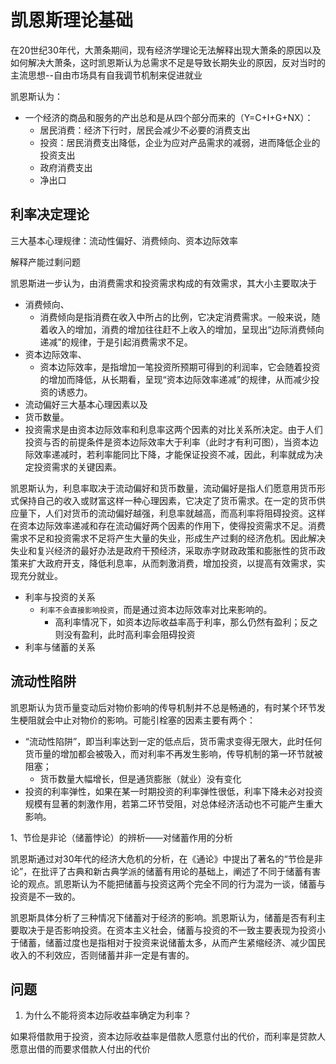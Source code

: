 # 凯恩斯理论基础

在20世纪30年代，大萧条期间，现有经济学理论无法解释出现大萧条的原因以及如何解决大萧条，这时凯恩斯认为总需求不足是导致长期失业的原因，反对当时的主流思想--自由市场具有自我调节机制来促进就业

凯恩斯认为：

- 一个经济的商品和服务的产出总和是从四个部分而来的（Y=C+I+G+NX）：
  - 居民消费：经济下行时，居民会减少不必要的消费支出
  - 投资：居民消费支出降低，企业为应对产品需求的减弱，进而降低企业的投资支出
  - 政府消费支出
  - 净出口

## 利率决定理论

三大基本心理规律：流动性偏好、消费倾向、资本边际效率

解释产能过剩问题

凯恩斯进一步认为，由消费需求和投资需求构成的有效需求，其大小主要取决于

- 消费倾向、
  - 消费倾向是指消费在收入中所占的比例，它决定消费需求。一般来说，随着收入的增加，消费的增加往往赶不上收入的增加，呈现出“边际消费倾向递减”的规律，于是引起消费需求不足。
- 资本边际效率、
  - 资本边际效率，是指增加一笔投资所预期可得到的利润率，它会随着投资的增加而降低，从长期看，呈现“资本边际效率递减”的规律，从而减少投资的诱惑力。
- 流动偏好三大基本心理因素以及
- 货币数量。
- 投资需求是由资本边际效率和利息率这两个因素的对比关系所决定。由于人们投资与否的前提条件是资本边际效率大于利率（此时才有利可图），当资本边际效率递减时，若利率能同比下降，才能保证投资不减，因此，利率就成为决定投资需求的关键因素。

凯恩斯认为，利息率取决于流动偏好和货币数量，流动偏好是指人们愿意用货币形式保持自己的收入或财富这样一种心理因素，它决定了货币需求。在一定的货币供应量下，人们对货币的流动偏好越强，利息率就越高，而高利率将阻碍投资。这样在资本边际效率递减和存在流动偏好两个因素的作用下，使得投资需求不足。消费需求不足和投资需求不足将产生大量的失业，形成生产过剩的经济危机。因此解决失业和复兴经济的最好办法是政府干预经济，采取赤字财政政策和膨胀性的货币政策来扩大政府开支，降低利息率，从而刺激消费，增加投资，以提高有效需求，实现充分就业。

- 利率与投资的关系
  - `利率不会直接影响投资`，而是通过资本边际效率对比来影响的。
    - 高利率情况下，如资本边际收益率高于利率，那么仍然有盈利；反之则没有盈利，此时高利率会阻碍投资
- 利率与储蓄的关系

## 流动性陷阱

凯恩斯认为货币量变动后对物价影响的传导机制并不总是畅通的，有时某个环节发生梗阻就会中止对物价的影响。可能引栓塞的因素主要有两个：

- “流动性陷阱”，即当利率达到一定的低点后，货币需求变得无限大，此时任何货币量的增加都会被吸入，而对利率不再发生影响，传导机制的第一环节就被阻塞；
  - 货币数量大幅增长，但是通货膨胀（就业）没有变化
- 投资的利率弹性，如果在某一时期投资的利率弹性很低，利率下降未必对投资规模有显著的刺激作用，若第二环节受阻，对总体经济活动也不可能产生重大影响。

1、节俭是非论（储蓄悖论）的辨析——对储蓄作用的分析

凯恩斯通过对30年代的经济大危机的分析，在《通论》中提出了著名的“节俭是非论”，在批评了古典和新古典学派的储蓄有用论的基础上，阐述了不同于储蓄有害论的观点。凯恩斯认为不能把储蓄与投资这两个完全不同的行为混为一谈，储蓄与投资是不一致的。

凯恩斯具体分析了三种情况下储蓄对于经济的影响。凯恩斯认为，储蓄是否有利主要取决于是否影响投资。在资本主义社会，储蓄与投资的不一致主要表现为投资小于储蓄，储蓄过度也是指相对于投资来说储蓄太多，从而产生紧缩经济、减少国民收入的不利效应，否则储蓄并非一定是有害的。

## 问题

1. 为什么不能将资本边际收益率确定为利率？

如果将借款用于投资，资本边际收益率是借款人愿意付出的代价，而利率是贷款人愿意出借的而要求借款人付出的代价

